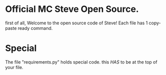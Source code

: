 # Official MC Steve Open Source.

first of all,
Welcome to the open source code of Steve!
Each file has 1 copy-paste ready command.

# Special

The file "requirements.py" holds special code. this *HAS* to be at the top of your file.

